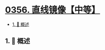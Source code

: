 # [0356. 直线镜像【中等】](https://github.com/tnotesjs/TNotes.leetcode/tree/main/notes/0356.%20%E7%9B%B4%E7%BA%BF%E9%95%9C%E5%83%8F%E3%80%90%E4%B8%AD%E7%AD%89%E3%80%91)

<!-- region:toc -->

- [1. 📝 概述](#1--概述)

<!-- endregion:toc -->

## 1. 📝 概述

